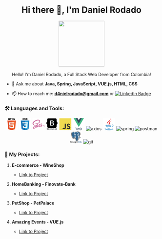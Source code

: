 <h1 align="center">Hi there 👋, I'm Daniel Rodado</h1>

<p align="center">
  <a href="https://github.com/DanielRodado">
    <img src="https://media.giphy.com/media/WUlplcMpOCEmTGBtBW/giphy.gif" width="150" height="150">
  </a>
</p>

<p align="center">
  Hello! I'm Daniel Rodado, a Full Stack Web Developer from Colombia!
</p>

- 💬 Ask me about **Java, Spring, JavaScript, VUE.js, HTML, CSS**

- 📫 How to reach me: **d4nielrodado@gmail.com** or <a href="https://www.linkedin.com/in/daniel-rodado-b24432210/" >
      <img src="https://img.shields.io/badge/LinkedIn-blue?style=for-the-badge&logo=linkedin&logoColor=white" alt="LinkedIn Badge"/>
    </a>

    

### 🛠️ Languages and Tools:

<div align="center">
  <a href="https://www.w3.org/html/" target="_blank" rel="noreferrer" style="text-decoration:none;"> 
    <img src="https://raw.githubusercontent.com/devicons/devicon/master/icons/html5/html5-original-wordmark.svg" alt="html5" width="40" height="40"/> 
  </a> 
  <a href="https://www.w3schools.com/css/" target="_blank" rel="noreferrer" style="text-decoration:none;"> 
    <img src="https://raw.githubusercontent.com/devicons/devicon/master/icons/css3/css3-original-wordmark.svg" alt="css3" width="40" height="40"/> 
  </a>
  <a href="https://sass-lang.com" target="_blank" rel="noreferrer" style="text-decoration:none;"> 
    <img src="https://raw.githubusercontent.com/devicons/devicon/master/icons/sass/sass-original.svg" alt="sass" width="40" height="40"/> 
    </a> 
   <a href="https://getbootstrap.com" target="_blank" rel="noreferrer" style="text-decoration:none;">
    <img src="https://raw.githubusercontent.com/devicons/devicon/master/icons/bootstrap/bootstrap-plain-wordmark.svg" alt="bootstrap" width="40" height="40"/> 
  </a>
  <a href="https://developer.mozilla.org/en-US/docs/Web/JavaScript" target="_blank" rel="noreferrer" style="text-decoration:none;"> 
    <img src="https://raw.githubusercontent.com/devicons/devicon/master/icons/javascript/javascript-original.svg" alt="javascript" width="40" height="40"/> 
  </a> 
  <a href="https://vuejs.org/" target="_blank" rel="noreferrer" style="text-decoration:none;"> 
      <img src="https://raw.githubusercontent.com/devicons/devicon/master/icons/vuejs/vuejs-original-wordmark.svg" alt="vuejs" width="40" height="40"/> 
    </a> 
   <a href="https://axios-http.com/" target="_blank" rel="noreferrer" style="text-decoration:none;"> 
      <img src="https://axios-http.com/assets/logo.svg" alt="axios" width="60" height="50"/> 
    </a> 
   <a href="https://www.java.com" target="_blank" rel="noreferrer" style="text-decoration:none;"> 
    <img src="https://raw.githubusercontent.com/devicons/devicon/master/icons/java/java-original.svg" alt="java" width="40" height="40"/> 
  </a>
  <a href="https://spring.io/" target="_blank" rel="noreferrer" style="text-decoration:none;"> 
    <img src="https://cdn.freebiesupply.com/logos/large/2x/spring-3-logo-svg-vector.svg" alt="spring" width="40" height="40"/> 
  </a>
  <a href="https://www.postman.com/" target="_blank" rel="noreferrer" style="text-decoration:none;"> 
    <img src="https://cdn.worldvectorlogo.com/logos/postman.svg" alt="postman" width="40" height="40"/> 
  </a>
  <a href="https://www.postgresql.org" target="_blank" rel="noreferrer" style="text-decoration:none;"> 
    <img src="https://raw.githubusercontent.com/devicons/devicon/master/icons/postgresql/postgresql-original-wordmark.svg" alt="postgresql" width="40" height="40"/> 
  </a>   
  <a href="https://git-scm.com/" target="_blank" rel="noreferrer" style="text-decoration:none;"> 
    <img src="https://www.vectorlogo.zone/logos/git-scm/git-scm-icon.svg" alt="git" width="40" height="40"/> 
  </a>
</div>

### 🚀 My Projects:

1. **E-commerce - WineShop**
   - [Link to Project](https://github.com/DanielRodado/wineshop)

2. **HomeBanking - Finovate-Bank**
   - [Link to Project](https://github.com/DanielRodado/homebanking)

3. **PetShop - PetPalace**
   - [Link to Project](https://github.com/candresz/Pet-Palace)
  
4. **Amazing Events - VUE.js**
   - [Link to Project](https://github.com/DanielRodado/AmazingEvents-VueJS-DanielRodado)
